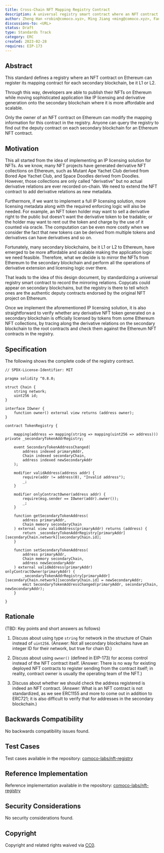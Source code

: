 ```yaml
---
title: Cross-Chain NFT Mapping Registry Contract
description: A universal registry smart contract where an NFT contract owner can register its mapping contract for each secondary blockchain.
author: Zheng Han <robin@comoco.xyz>, Ming Jiang <ming@comoco.xyz>, Fan Yang <jack@comoco.xyz>
discussions-to: <URL>
status: Draft
type: Standards Track
category: ERC
created: 2023-02-28
requires: EIP-173
---
```


## Abstract

This standard defines a registry where an NFT contract on Ethereum can register its mapping contract for each secondary blockchain, be it L1 or L2.

Through this way, developers are able to publish their NFTs on Ethereum while moving sophisticated application like IP licensing and derivative generation onto the secondary blockchain where it is more affordable and scalable.

Only the owner of an NFT contract on Ethereum can modify the mapping information for this contract in the registry. Anyone can query the registry to find out the deputy contract on each secondary blockchain for an Ethereum NFT contract.

## Motivation

This all started from the idea of implementing an IP licensing solution for NFTs. As we know, many NFT projects have generated derivative NFT collections on Ethereum, such as Mutant Ape Yachet Club derived from Bored Ape Yachet Club, and Space Doodles derived from Doodles. However, those collections are only called "derivative" but no actual derivative relations are ever recorded on-chain. We need to extend the NFT contract to add derivative relations as new metadata.

Furthermore, if we want to implement a full IP licensing solution, more licensing metadata along with the required enforcing logic will also be needed. For example, an NFT token holder may want to sell a derivative right to the public but doesn't want the derivative token to be tradable; or the holder may want to rent out the token and charge by the use of it counted via oracle. The computation can be even more costly when we consider the fact that new tokens can be derived from multiple tokens and derivatives can have derivatives and so on.

Fortunately, many secondary blockchains, be it L1 or L2 to Ethereum, have emerged to be more affordable and scalable making the application logic we need feasible. Therefore, what we decide is to mirror the NFTs from Ethereum to the secondary blockchain and perform all the operations of derivative extension and licensing logic over there.

That leads to the idea of this design document, by standardizing a universal registry smart contract to record the mirroring relations. Copycats could appear on secondary blockchains, but the registry is there to tell which ones are the authentic deputy contracts endorsed by the original NFT project on Ethereum.

Once we implement the aforementioned IP licensing solution, it is also straightforward to verify whether any derivative NFT token generated on a secondary blockchain is officially licensed by tokens from some Ethereum NFT collections, by tracing along the derivative relations on the secondary blockchain to the root contracts and check them against the Ethereum NFT contracts in the registry.

## Specification

The following shows the complete code of the registry contract.

```solidity
// SPDX-License-Identifier: MIT

pragma solidity ^0.8.0;

struct Chain {
    string network;
    uint256 id;
}

interface IOwner {
    function owner() external view returns (address owner);
}

contract TokenRegistry {

    mapping(address => mapping(string => mapping(uint256 => address))) private _secondaryTokenAddrRegistry;

    event SecondaryTokenAddressChanged(
        address indexed primaryAddr,
        Chain indexed secondaryChain,
        address indexed newSecondaryAddr
    );

    modifier validAddress(address addr) {
        require(addr != address(0), "Invalid address");
        _;
    }

    modifier onlyContractOwner(address addr) {
        require(msg.sender == IOwner(addr).owner());
        _;
    }

    function getSecondaryTokenAddress(
        address primaryAddr,
        Chain memory secondaryChain
    ) external view validAddress(primaryAddr) returns (address) {
        return _secondaryTokenAddrRegistry[primaryAddr][secondaryChain.network][secondaryChain.id];
    }

    function setSecondaryTokenAddress(
        address primaryAddr,
        Chain memory secondaryChain,
        address newSecondaryAddr
    ) external validAddress(primaryAddr) onlyContractOwner(primaryAddr) {
        _secondaryTokenAddrRegistry[primaryAddr][secondaryChain.network][secondaryChain.id] = newSecondaryAddr;
        emit SecondaryTokenAddressChanged(primaryAddr, secondaryChain, newSecondaryAddr);
    }

}
```

## Rationale

(TBD: Key points and short answers as follows)

1. Discuss about using type `string` for network in the structure of Chain instead of `uint256`. (Answer: Not all secondary blockchains have an integer ID for their network, but true for chain ID.)

2. Discuss about using `owner()` (defined in EIP-173) for access control instead of the NFT contract itself. (Answer: There is no way for existing deployed NFT contracts to register sending from the contract itself; in reality, contract owner is usually the operating team of the NFT.)

3. Discuss about whether we should check the address registered is indeed an NFT contract. (Answer: What is an NFT contract is not standardized, as we see ERC1155 and more to come out in addition to ERC721; it is also difficult to verify that for addresses in the secondary blockchain.)

## Backwards Compatibility

No backwards compatibility issues found.

## Test Cases

Test cases available in the repository: [comoco-labs/nft-registry](https://github.com/comoco-labs/nft-registry)

## Reference Implementation

Reference implementation available in the repository: [comoco-labs/nft-registry](https://github.com/comoco-labs/nft-registry)

## Security Considerations

No security considerations found.

## Copyright

Copyright and related rights waived via [CC0](../LICENSE.md).
